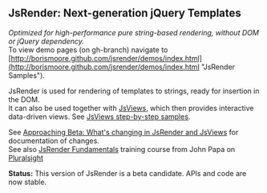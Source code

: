 ## JsRender: Next-generation jQuery Templates
_Optimized for high-performance pure string-based rendering, without DOM or jQuery dependency._<br/>
To view demo pages (on gh-branch) navigate to [http://borismoore.github.com/jsrender/demos/index.html](http://borismoore.github.com/jsrender/demos/index.html "JsRender Samples").<br/>

JsRender is used for rendering of templates to strings, ready for insertion in the DOM.<br/>
It can also be used together with [JsViews](https://github.com/BorisMoore/jsviews), which then provides interactive data-driven views. See [JsViews step-by-step samples](http://borismoore.github.com/jsviews/demos/index.html).<br/>

See [Approaching Beta: What's changing in JsRender and JsViews](http://www.borismoore.com/2012/03/approaching-beta-whats-changing-in_06.html) for documentation of changes.<br/>
See also [JsRender Fundamentals](http://johnpapa.net/new-course-on-jsrender-templating-fundamentals-with-javascript) training course from John Papa on [Pluralsight](http://pluralsight.net)</br>

**Status:** This version of JsRender is a beta candidate. APIs and code are now stable.
